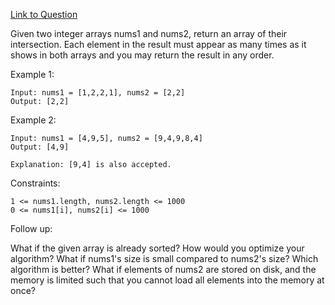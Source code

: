 [Link to Question](https://leetcode.com/explore/interview/card/top-interview-questions-easy/92/array/674/)

Given two integer arrays nums1 and nums2, return an array of their intersection. Each element in the result must appear as many times as it shows in both arrays and you may return the result in any order.

 

Example 1:
```
Input: nums1 = [1,2,2,1], nums2 = [2,2]
Output: [2,2]
```
Example 2:
```
Input: nums1 = [4,9,5], nums2 = [9,4,9,8,4]
Output: [4,9]

Explanation: [9,4] is also accepted.
 ```

Constraints:
```
1 <= nums1.length, nums2.length <= 1000
0 <= nums1[i], nums2[i] <= 1000
 ```

Follow up:

What if the given array is already sorted? How would you optimize your algorithm?
What if nums1's size is small compared to nums2's size? Which algorithm is better?
What if elements of nums2 are stored on disk, and the memory is limited such that you cannot load all elements into the memory at once?